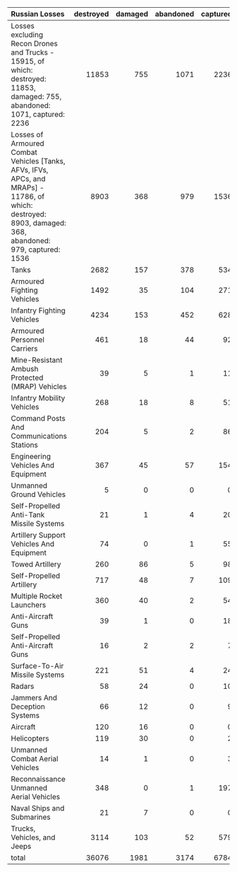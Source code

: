 | Russian Losses                                                                                                                                           |   destroyed |   damaged |   abandoned |   captured |   total |
|:---------------------------------------------------------------------------------------------------------------------------------------------------------|------------:|----------:|------------:|-----------:|--------:|
| Losses excluding Recon Drones and Trucks - 15915, of which: destroyed: 11853, damaged: 755, abandoned: 1071, captured: 2236                              |       11853 |       755 |        1071 |       2236 |   15915 |
| Losses of Armoured Combat Vehicles [Tanks, AFVs, IFVs, APCs, and MRAPs] - 11786, of which: destroyed: 8903, damaged: 368, abandoned: 979, captured: 1536 |        8903 |       368 |         979 |       1536 |   11786 |
| Tanks                                                                                                                                                    |        2682 |       157 |         378 |        534 |    3751 |
| Armoured Fighting Vehicles                                                                                                                               |        1492 |        35 |         104 |        271 |    1902 |
| Infantry Fighting Vehicles                                                                                                                               |        4234 |       153 |         452 |        628 |    5467 |
| Armoured Personnel Carriers                                                                                                                              |         461 |        18 |          44 |         92 |     615 |
| Mine-Resistant Ambush Protected  (MRAP) Vehicles                                                                                                         |          39 |         5 |           1 |         11 |      56 |
| Infantry Mobility Vehicles                                                                                                                               |         268 |        18 |           8 |         51 |     345 |
| Command Posts And Communications Stations                                                                                                                |         204 |         5 |           2 |         86 |     297 |
| Engineering Vehicles And Equipment                                                                                                                       |         367 |        45 |          57 |        154 |     623 |
| Unmanned Ground Vehicles                                                                                                                                 |           5 |         0 |           0 |          0 |       5 |
| Self-Propelled Anti-Tank Missile Systems                                                                                                                 |          21 |         1 |           4 |         20 |      46 |
| Artillery Support Vehicles And Equipment                                                                                                                 |          74 |         0 |           1 |         55 |     130 |
| Towed Artillery                                                                                                                                          |         260 |        86 |           5 |         98 |     449 |
| Self-Propelled Artillery                                                                                                                                 |         717 |        48 |           7 |        109 |     881 |
| Multiple Rocket Launchers                                                                                                                                |         360 |        40 |           2 |         54 |     456 |
| Anti-Aircraft Guns                                                                                                                                       |          39 |         1 |           0 |         18 |      58 |
| Self-Propelled Anti-Aircraft Guns                                                                                                                        |          16 |         2 |           2 |          7 |      27 |
| Surface-To-Air Missile Systems                                                                                                                           |         221 |        51 |           4 |         24 |     300 |
| Radars                                                                                                                                                   |          58 |        24 |           0 |         10 |      92 |
| Jammers And Deception Systems                                                                                                                            |          66 |        12 |           0 |          9 |      87 |
| Aircraft                                                                                                                                                 |         120 |        16 |           0 |          0 |     136 |
| Helicopters                                                                                                                                              |         119 |        30 |           0 |          2 |     151 |
| Unmanned Combat Aerial Vehicles                                                                                                                          |          14 |         1 |           0 |          3 |      18 |
| Reconnaissance Unmanned Aerial Vehicles                                                                                                                  |         348 |         0 |           1 |        197 |     546 |
| Naval Ships and Submarines                                                                                                                               |          21 |         7 |           0 |          0 |      28 |
| Trucks, Vehicles, and Jeeps                                                                                                                              |        3114 |       103 |          52 |        579 |    3848 |
| total                                                                                                                                                    |       36076 |      1981 |        3174 |       6784 |   48015 |